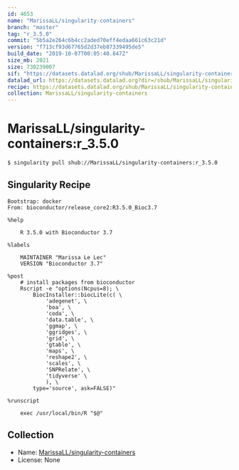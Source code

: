 ```yaml
---
id: 4653
name: "MarissaLL/singularity-containers"
branch: "master"
tag: "r_3.5.0"
commit: "5b5a2e264c6b4cc2aded70eff4edaa661c63c21d"
version: "f713cf93d67765d2d37eb87339495de5"
build_date: "2019-10-07T00:05:40.847Z"
size_mb: 2021
size: 730239007
sif: "https://datasets.datalad.org/shub/MarissaLL/singularity-containers/r_3.5.0/2019-10-07-5b5a2e26-f713cf93/f713cf93d67765d2d37eb87339495de5.simg"
datalad_url: https://datasets.datalad.org?dir=/shub/MarissaLL/singularity-containers/r_3.5.0/2019-10-07-5b5a2e26-f713cf93/
recipe: https://datasets.datalad.org/shub/MarissaLL/singularity-containers/r_3.5.0/2019-10-07-5b5a2e26-f713cf93/Singularity
collection: MarissaLL/singularity-containers
---
```


# MarissaLL/singularity-containers:r_3.5.0

```bash
$ singularity pull shub://MarissaLL/singularity-containers:r_3.5.0
```

## Singularity Recipe

```singularity
Bootstrap: docker
From: bioconductor/release_core2:R3.5.0_Bioc3.7

%help

    R 3.5.0 with Bioconductor 3.7
    
%labels

    MAINTAINER "Marissa Le Lec"
    VERSION "Bioconductor 3.7"

%post
    # install packages from bioconductor
    Rscript -e "options(Ncpus=8); \
        BiocInstaller::biocLite(c( \
            'adegenet', \
            'boa', \
            'coda', \
            'data.table', \
            'ggmap', \
            'ggridges', \
            'grid', \
            'gtable', \
            'maps', \
            'reshape2', \
            'scales', \
            'SNPRelate', \
            'tidyverse' \
            ), \
        type='source', ask=FALSE)"

%runscript

    exec /usr/local/bin/R "$@"
```

## Collection

 - Name: [MarissaLL/singularity-containers](https://github.com/MarissaLL/singularity-containers)
 - License: None

